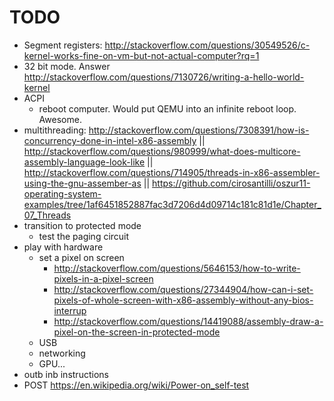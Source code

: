 # TODO

-   Segment registers: http://stackoverflow.com/questions/30549526/c-kernel-works-fine-on-vm-but-not-actual-computer?rq=1
-   32 bit mode. Answer http://stackoverflow.com/questions/7130726/writing-a-hello-world-kernel
-   ACPI
    -   reboot computer. Would put QEMU into an infinite reboot loop. Awesome.
-   multithreading: http://stackoverflow.com/questions/7308391/how-is-concurrency-done-in-intel-x86-assembly || http://stackoverflow.com/questions/980999/what-does-multicore-assembly-language-look-like || http://stackoverflow.com/questions/714905/threads-in-x86-assembler-using-the-gnu-assember-as || https://github.com/cirosantilli/oszur11-operating-system-examples/tree/1af6451852887fac3d7206d4d09714c181c81d1e/Chapter_07_Threads
-   transition to protected mode
    - test the paging circuit
-   play with hardware
    -   set a pixel on screen
        - http://stackoverflow.com/questions/5646153/how-to-write-pixels-in-a-pixel-screen
        - http://stackoverflow.com/questions/27344904/how-can-i-set-pixels-of-whole-screen-with-x86-assembly-without-any-bios-interrup
        - http://stackoverflow.com/questions/14419088/assembly-draw-a-pixel-on-the-screen-in-protected-mode
    -   USB
    -   networking
    -   GPU...
-   outb inb instructions
-   POST https://en.wikipedia.org/wiki/Power-on_self-test
